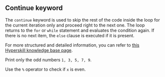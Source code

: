 ## Continue keyword

The `continue` keyword is used to skip the rest of the code inside the loop for 
the current iteration only and proceed right to the next one. The loop returns to the `for` or 
`while` statement and evaluates the condition again. If there is no next item, 
the `else` clause is executed if it is present.
  
For more structured and detailed information, you can refer to [this Hyperskill knowledge base page](https://hyperskill.org/learn/step/6302#continue).

Print only the odd numbers `1, 3, 5, 7, 9`.  

<div class='hint'>Use the <code>%</code> operator to check if <code>x</code> is even.</div>
